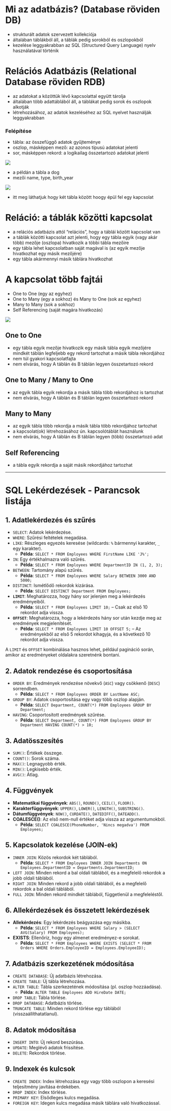 # Mi az adatbázis? (Database röviden DB)
- strukturált adatok szervezett kollekciója
- általában táblákból áll, a táblák pedig sorokból és oszlopokból
- kezelése leggyakrabban az SQL (Structured Query Language) nyelv használatával történik

# Relációs Adatbázis (Relational Database röviden RDB)
- az adatokat a közöttük lévő kapcsolattal együtt tárolja
- általában több adattáblából áll, a táblákat pedig sorok és oszlopok alkotják
- létrehozásához, az adatok kezeléséhez az SQL nyelvet használják leggyakrabban

### Felépítése
- tábla: az összefüggő adatok gyűjteménye
- oszlop, másképpen mező: az azonos típusú adatokat jelenti
- sor, másképpen rekord: a logikailag összetartozó adatokat jelenti

![](./assets/dog_table.png)
- a példán a tábla a dog
- mezői name, type, birth_year

![](./assets/dog_people.png)
- itt meg láthatjuk hogy két tábla között hoogy épül fel egy kapcsolat

# Reláció: a táblák közötti kapcsolat
- a relációs adatbázis attól “relációs”, hogy a táblái között kapcsolat van
- a táblák közötti kapcsolat azt jelenti, hogy egy tábla egyik (vagy akár több) mezője (oszlopa) hivatkozik a többi tábla mezőire
- egy tábla lehet kapcsolatban saját magával is (az egyik mezője hivatkozhat egy másik mezőjére)
- egy tábla akármennyi másik táblára hivatkozhat

# A kapcsolat több fajtái
- One to One (egy az egyhez)
- One to Many (egy a sokhoz) és Many to One (sok az egyhez)
- Many to Many (sok a sokhoz)
- Self Referencing (saját magára hivatkozás)

![](./assets/reference.png)

## One to One
- egy tábla egyik mezője hivatkozik egy másik tábla egyik mezőjére mindkét táblán legfeljebb egy rekord tartozhat a másik tábla rekordjához
- nem túl gyakori kapcsolatfajta
- nem elvárás, hogy A táblán és B táblán legyen összetartozó rekord
## One to Many / Many to One
- az egyik tábla egyik rekordja a másik tábla több rekordjához is tartozhat
- nem elvárás, hogy A táblán és B táblán legyen összetartozó rekord
## Many to Many
- az egyik tábla több rekordja a másik tábla több rekordjához tartozhat
- a kapcsolat(ok) létrehozásához ún. kapcsolótáblát használunk
- nem elvárás, hogy A táblán és B táblán legyen (több) összetartozó adat
## Self Referencing
- a tábla egyik rekordja a saját másik rekordjához tartozhat

<hr />

# SQL Lekérdezések - Parancsok listája

## 1. Adatlekérdezés és szűrés

- `SELECT`: Adatok lekérdezése.
- `WHERE`: Szűrési feltételek megadása.
- `LIKE`: Részleges egyezés keresése (wildcards: `%` bármennyi karakter, `_` egy karakter).
  - **Példa**: `SELECT * FROM Employees WHERE FirstName LIKE 'J%';`
- `IN`: Egy értékhalmazra való szűrés.
  - **Példa**: `SELECT * FROM Employees WHERE DepartmentID IN (1, 2, 3);`
- `BETWEEN`: Tartomány alapú szűrés.
  - **Példa**: `SELECT * FROM Employees WHERE Salary BETWEEN 3000 AND 5000;`
- `DISTINCT`: Ismétlődő rekordok kizárása.
  - **Példa**: `SELECT DISTINCT Department FROM Employees;`
- **`LIMIT`**: Meghatározza, hogy hány sor jelenjen meg a lekérdezés eredményeiből.
  - **Példa**: `SELECT * FROM Employees LIMIT 10;` – Csak az első 10 rekordot adja vissza.
- **`OFFSET`**: Meghatározza, hogy a lekérdezés hány sor után kezdje meg az eredmények megjelenítését.
  - **Példa**: `SELECT * FROM Employees LIMIT 10 OFFSET 5;` – Az eredményekből az első 5 rekordot kihagyja, és a következő 10 rekordot adja vissza.

A `LIMIT` és `OFFSET` kombinálása hasznos lehet, például pagináció során, amikor az eredményeket oldalakra szeretnénk bontani.

## 2. Adatok rendezése és csoportosítása

- `ORDER BY`: Eredmények rendezése növekvő (`ASC`) vagy csökkenő (`DESC`) sorrendben.
  - **Példa**: `SELECT * FROM Employees ORDER BY LastName ASC;`
- `GROUP BY`: Adatok csoportosítása egy vagy több oszlop alapján.
  - **Példa**: `SELECT Department, COUNT(*) FROM Employees GROUP BY Department;`
- `HAVING`: Csoportosított eredmények szűrése.
  - **Példa**: `SELECT Department, COUNT(*) FROM Employees GROUP BY Department HAVING COUNT(*) > 10;`

## 3. Adatösszesítés

- `SUM()`: Értékek összege.
- `COUNT()`: Sorok száma.
- `MAX()`: Legnagyobb érték.
- `MIN()`: Legkisebb érték.
- `AVG()`: Átlag.

## 4. Függvények

- **Matematikai függvények**: `ABS()`, `ROUND()`, `CEIL()`, `FLOOR()`.
- **Karakterfüggvények**: `UPPER()`, `LOWER()`, `LENGTH()`, `SUBSTRING()`.
- **Dátumfüggvények**: `NOW()`, `CURDATE()`, `DATEDIFF()`, `DATEADD()`.
- **COALESCE()**: Az első nem-null értéket adja vissza az argumentumokból.
  - **Példa**: `SELECT COALESCE(PhoneNumber, 'Nincs megadva') FROM Employees;`

## 5. Kapcsolatok kezelése (JOIN-ek)

- `INNER JOIN`: Közös rekordok két táblából.
  - **Példa**: `SELECT * FROM Employees INNER JOIN Departments ON Employees.DepartmentID = Departments.DepartmentID;`
- `LEFT JOIN`: Minden rekord a bal oldali táblából, és a megfelelő rekordok a jobb oldali táblából.
- `RIGHT JOIN`: Minden rekord a jobb oldali táblából, és a megfelelő rekordok a bal oldali táblából.
- `FULL JOIN`: Minden rekord mindkét táblából, függetlenül a megfeleléstől.

## 6. Allekérdezések és összetett lekérdezések

- **Allekérdezés**: Egy lekérdezés beágyazása egy másikba.
  - **Példa**: `SELECT * FROM Employees WHERE Salary > (SELECT AVG(Salary) FROM Employees);`
- **EXISTS**: Ellenőriz, hogy egy almenet eredményez-e sorokat.
  - **Példa**: `SELECT * FROM Employees WHERE EXISTS (SELECT * FROM Orders WHERE Orders.EmployeeID = Employees.EmployeeID);`

## 7. Adatbázis szerkezetének módosítása

- `CREATE DATABASE`: Új adatbázis létrehozása.
- `CREATE TABLE`: Új tábla létrehozása.
- `ALTER TABLE`: Tábla szerkezetének módosítása (pl. oszlop hozzáadása).
  - **Példa**: `ALTER TABLE Employees ADD HireDate DATE;`
- `DROP TABLE`: Tábla törlése.
- `DROP DATABASE`: Adatbázis törlése.
- `TRUNCATE TABLE`: Minden rekord törlése egy táblából (visszaállíthatatlanul).

## 8. Adatok módosítása

- `INSERT INTO`: Új rekord beszúrása.
- `UPDATE`: Meglévő adatok frissítése.
- `DELETE`: Rekordok törlése.

## 9. Indexek és kulcsok

- `CREATE INDEX`: Index létrehozása egy vagy több oszlopon a keresési teljesítmény javítása érdekében.
- `DROP INDEX`: Index törlése.
- `PRIMARY KEY`: Elsődleges kulcs megadása.
- `FOREIGN KEY`: Idegen kulcs megadása másik táblára való hivatkozással.
